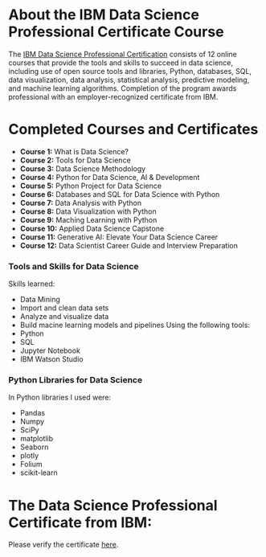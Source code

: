 # About the IBM Data Science Professional Certificate Course
The [IBM Data Science Professional Certification](https://www.coursera.org/professional-certificates/ibm-data-science) consists of 12 online courses that provide the tools and skills to succeed in data science, including use of open source tools and libraries, Python, databases, SQL, data visualization, data analysis, statistical analysis, predictive modeling, and machine learning algorithms. Completion of the program awards professional with an employer-recognized certificate from IBM.<br>

# Completed Courses and Certificates

- **Course 1:** What is Data Science?
- **Course 2:** Tools for Data Science
- **Course 3:** Data Science Methodology
- **Course 4:** Python for Data Science, AI & Development
- **Course 5:** Python Project for Data Science
- **Course 6:** Databases and SQL for Data Science with Python
- **Course 7:** Data Analysis with Python
- **Course 8:** Data Visualization with Python
- **Course 9:** Maching Learning with Python
- **Course 10:** Applied Data Science Capstone
- **Course 11:** Generative AI: Elevate Your Data Science Career
- **Course 12:** Data Scientist Career Guide and Interview Preparation

### Tools and Skills for Data Science<br>
Skills learned:
- Data Mining
- Import and clean data sets
- Analyze and visualize data
- Build macine learning models and pipelines
Using the following tools:
- Python
- SQL
- Jupyter Notebook
- IBM Watson Studio
### Python Libraries for Data Science<br>
In Python libraries I used were:
- Pandas
- Numpy
- SciPy
- matplotlib
- Seaborn
- plotly
- Folium
- scikit-learn<br>
# The Data Science Professional Certificate from IBM:
Please verify the certificate [here](https://coursera.org/share/0f5cf7afe271b739f6f5f90b5504d4c1). <br>

